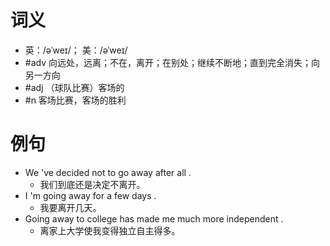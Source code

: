 # 词义
- 英：/əˈweɪ/； 美：/əˈweɪ/
- #adv 向远处，远离；不在，离开；在别处；继续不断地；直到完全消失；向另一方向
- #adj （球队比赛）客场的
- #n 客场比赛，客场的胜利
# 例句
- We 've decided not to go away after all .
	- 我们到底还是决定不离开。
- I 'm going away for a few days .
	- 我要离开几天。
- Going away to college has made me much more independent .
	- 离家上大学使我变得独立自主得多。
